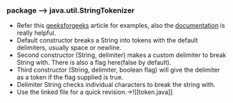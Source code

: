 ### package --> java.util.StringTokenizer
- Refer this [geeksforgeeks](https://www.geeksforgeeks.org/stringtokenizer-class-java-example-set-1-constructors/) article for examples, also the [documentation](https://docs.oracle.com/en/java/javase/16/docs/api/java.base/java/util/StringTokenizer.html) is really helpful.
- Default constructor breaks a String into tokens with the default delimiters, usually space or newline.
- Second constructor (String, delimiter) makes a custom delimiter to break String with. There is also a flag here(false by default).
- Third constructor (String, delimiter, boolean flag) will give the delimiter as a token if the flag supplied is true.
- Delimiter String checks individual characters to break the string with.
- Use the linked file for a quick revision.->![[token.java]]
